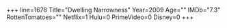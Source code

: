 +++
line=1678
Title="Dwelling Narrowness"
Year=2009
Age=""
IMDb="7.3"
RottenTomatoes=""
Netflix=1
Hulu=0
PrimeVideo=0
Disney=0
+++

